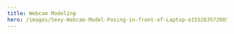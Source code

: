 ```yaml
---
title: Webcam Modeling
hero: /images/Sexy-Webcam-Model-Posing-in-front-of-Laptop-e1552635720857.jpg
---
```

